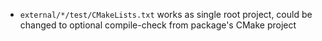 - `external/*/test/CMakeLists.txt` works as single root project, could be changed to optional compile-check from package's CMake project 